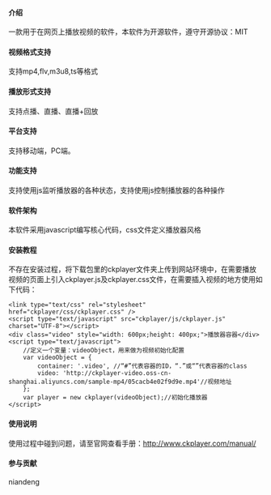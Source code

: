 #### 介绍
一款用于在网页上播放视频的软件，本软件为开源软件，遵守开源协议：MIT

#### 视频格式支持
支持mp4,flv,m3u8,ts等格式

#### 播放形式支持
支持点播、直播、直播+回放

#### 平台支持
支持移动端，PC端。

#### 功能支持
支持使用js监听播放器的各种状态，支持使用js控制播放器的各种操作

#### 软件架构
本软件采用javascript编写核心代码，css文件定义播放器风格

#### 安装教程
不存在安装过程，将下载包里的ckplayer文件夹上传到网站环境中，在需要播放视频的页面上引入ckplayer.js及ckplayer.css文件，在需要插入视频的地方使用如下代码：

```
<link type="text/css" rel="stylesheet" href="ckplayer/css/ckplayer.css" />
<script type="text/javascript" src="ckplayer/js/ckplayer.js" charset="UTF-8"></script>
<div class="video" style="width: 600px;height: 400px;">播放器容器</div>
<script type="text/javascript">
    //定义一个变量：videoObject，用来做为视频初始化配置
    var videoObject = {
        container: '.video', //“#”代表容器的ID，“.”或“”代表容器的class
        video: 'http://ckplayer-video.oss-cn-shanghai.aliyuncs.com/sample-mp4/05cacb4e02f9d9e.mp4'//视频地址
    };
    var player = new ckplayer(videoObject);//初始化播放器
</script>
```


#### 使用说明
使用过程中碰到问题，请至官网查看手册：http://www.ckplayer.com/manual/

#### 参与贡献
niandeng

